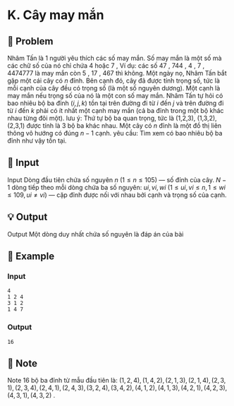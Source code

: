 # K. Cây may mắn

## 📖 Problem

Nhâm Tấn là 1 người yêu thích các số may mắn. Số may mắn là một số mà các chữ số của nó chỉ chứa
$4$
hoặc
$7$
, Ví dụ: các số
$47$
,
$744$
,
$4$
,
$7$
,
$4474777$
là may mắn còn
$5$
,
$17$
,
$467$
thì không.
Một ngày nọ, Nhâm Tấn bắt gặp một cái cây có
$n$
đỉnh. Bên cạnh đó, cây đã được tính trọng số, tức là mỗi cạnh của cây đều có trọng số (là một số nguyên dương). Một cạnh là may mắn nếu trọng số của nó là một con số may mắn.
Nhâm Tấn tự hỏi có bao nhiêu bộ ba đỉnh
$(i,j,k)$
tồn tại trên đường đi từ
$i$
đến
$j$
và trên đường đi từ
$i$
đến
$k$
phải có ít nhất một cạnh may mắn (cả ba đỉnh trong một bộ khác nhau từng đôi một).
lưu ý:
Thứ tự bộ ba quan trọng, tức là (1,2,3), (1,3,2), (2,3,1) được tính là 3 bộ ba khác nhau. Một cây có
$n$
đỉnh là một đồ thị liên thông vô hướng có đúng
$n- 1$
cạnh.
yêu cầu:
Tìm xem có bao nhiêu bộ ba đỉnh như vậy tồn tại.


## 🧩 Input

Input
Dòng đầu tiên chứa số nguyên
$n$
$(1 ≤n≤105)$
— số đỉnh của cây.
$N- 1$
dòng tiếp theo mỗi dòng chứa ba số nguyên:
$ui,vi,wi$
$(1 ≤ui,vi≤n, 1 ≤wi≤ 109,ui≠vi)$
— cặp đỉnh được nối với nhau bởi cạnh và trọng số của cạnh.


## 💡 Output

Output
Một dòng duy nhất chứa số nguyên là đáp án của bài


## 🧠 Example

### Input

```text
4
1 2 4
3 1 2
1 4 7
```

### Output

```text
16
```



## 📝 Note

Note
16 bộ ba đỉnh từ mẫu đầu tiên là:
$(1, 2, 4), (1, 4, 2), (2, 1, 3), (2, 1, 4), (2, 3, 1), (2, 3, 4), (2, 4, 1), (2, 4, 3), (3, 2, 4), (3, 4, 2), (4, 1, 2), (4, 1, 3), (4, 2, 1), (4, 2, 3), (4, 3, 1), (4, 3, 2)$
.


